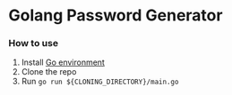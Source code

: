 # Golang Password Generator

### How to use

1. Install [Go environment](https://golang.org/doc/install)
2. Clone the repo
3. Run `go run ${CLONING_DIRECTORY}/main.go`
